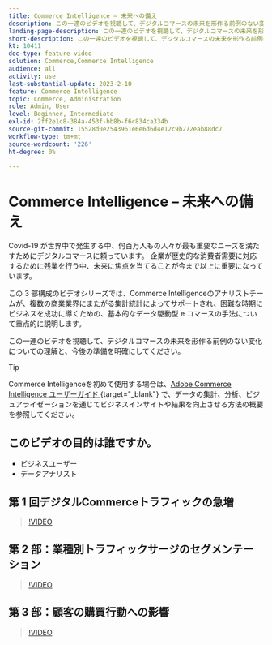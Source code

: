 ```yaml
---
title: Commerce Intelligence – 未来への備え
description: この一連のビデオを視聴して、デジタルコマースの未来を形作る前例のない変化についての理解を明確にしてください。
landing-page-description: この一連のビデオを視聴して、デジタルコマースの未来を形作る前例のない変化についての理解を明確にしてください。
short-description: この一連のビデオを視聴して、デジタルコマースの未来を形作る前例のない変化についての理解を明確にしてください。
kt: 10411
doc-type: feature video
solution: Commerce,Commerce Intelligence
audience: all
activity: use
last-substantial-update: 2023-2-10
feature: Commerce Intelligence
topic: Commerce, Administration
role: Admin, User
level: Beginner, Intermediate
exl-id: 2ff2e1c8-384a-453f-bb8b-f6c834ca334b
source-git-commit: 15528d0e2543961e6e6d6d4e12c9b272eab88dc7
workflow-type: tm+mt
source-wordcount: '226'
ht-degree: 0%

---
```


# Commerce Intelligence – 未来への備え

Covid-19 が世界中で発生する中、何百万人もの人々が最も重要なニーズを満たすためにデジタルコマースに頼っています。 企業が歴史的な消費者需要に対応するために残業を行う中、未来に焦点を当てることが今まで以上に重要になっています。

この 3 部構成のビデオシリーズでは、Commerce Intelligenceのアナリストチームが、複数の商業業界にまたがる集計統計によってサポートされ、困難な時期にビジネスを成功に導くための、基本的なデータ駆動型 e コマースの手法について重点的に説明します。

この一連のビデオを視聴して、デジタルコマースの未来を形作る前例のない変化についての理解と、今後の準備を明確にしてください。

>[!TIP]
>
>Commerce Intelligenceを初めて使用する場合は、[Adobe Commerce Intelligence ユーザーガイド &#x200B;](https://experienceleague.adobe.com/docs/commerce-business-intelligence/mbi/guide-overview.html?lang=ja){target="_blank"} で、データの集計、分析、ビジュアライゼーションを通じてビジネスインサイトや結果を向上させる方法の概要を参照してください。

## このビデオの目的は誰ですか。

- ビジネスユーザー
- データアナリスト

## 第 1 回デジタルCommerceトラフィックの急増

>[!VIDEO](https://video.tv.adobe.com/v/342498?quality=12&learn=on)

## 第 2 部：業種別トラフィックサージのセグメンテーション

>[!VIDEO](https://video.tv.adobe.com/v/342499?quality=12&learn=on)

## 第 3 部：顧客の購買行動への影響

>[!VIDEO](https://video.tv.adobe.com/v/342500?quality=12&learn=on)
